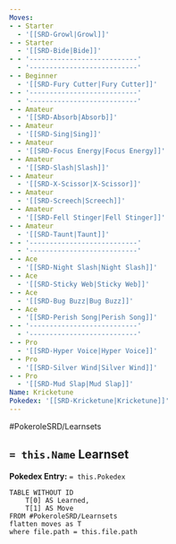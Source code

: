 ```yaml
---
Moves:
- - Starter
  - '[[SRD-Growl|Growl]]'
- - Starter
  - '[[SRD-Bide|Bide]]'
- - '---------------------------'
  - '---------------------------'
- - Beginner
  - '[[SRD-Fury Cutter|Fury Cutter]]'
- - '---------------------------'
  - '---------------------------'
- - Amateur
  - '[[SRD-Absorb|Absorb]]'
- - Amateur
  - '[[SRD-Sing|Sing]]'
- - Amateur
  - '[[SRD-Focus Energy|Focus Energy]]'
- - Amateur
  - '[[SRD-Slash|Slash]]'
- - Amateur
  - '[[SRD-X-Scissor|X-Scissor]]'
- - Amateur
  - '[[SRD-Screech|Screech]]'
- - Amateur
  - '[[SRD-Fell Stinger|Fell Stinger]]'
- - Amateur
  - '[[SRD-Taunt|Taunt]]'
- - '---------------------------'
  - '---------------------------'
- - Ace
  - '[[SRD-Night Slash|Night Slash]]'
- - Ace
  - '[[SRD-Sticky Web|Sticky Web]]'
- - Ace
  - '[[SRD-Bug Buzz|Bug Buzz]]'
- - Ace
  - '[[SRD-Perish Song|Perish Song]]'
- - '---------------------------'
  - '---------------------------'
- - Pro
  - '[[SRD-Hyper Voice|Hyper Voice]]'
- - Pro
  - '[[SRD-Silver Wind|Silver Wind]]'
- - Pro
  - '[[SRD-Mud Slap|Mud Slap]]'
Name: Kricketune
Pokedex: '[[SRD-Kricketune|Kricketune]]'
---
```


#PokeroleSRD/Learnsets

## `= this.Name` Learnset

**Pokedex Entry:** `= this.Pokedex`

```dataview
TABLE WITHOUT ID
    T[0] AS Learned,
    T[1] AS Move
FROM #PokeroleSRD/Learnsets
flatten moves as T
where file.path = this.file.path
```
